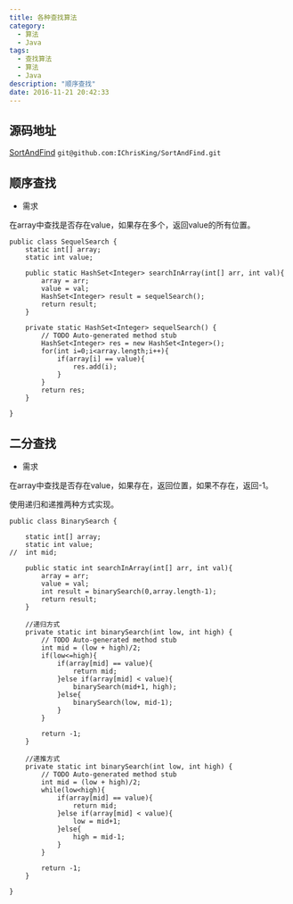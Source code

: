 ```yaml
---
title: 各种查找算法
category:
  - 算法
  - Java
tags:
  - 查找算法
  - 算法
  - Java
description: "顺序查找"
date: 2016-11-21 20:42:33
---
```

## 源码地址
[SortAndFind](https://github.com/IChrisKing/SortAndFind)
`git@github.com:IChrisKing/SortAndFind.git`

## 顺序查找
* 需求

在array中查找是否存在value，如果存在多个，返回value的所有位置。

```
public class SequelSearch {
	static int[] array;
	static int value;

	public static HashSet<Integer> searchInArray(int[] arr, int val){
		array = arr;
		value = val;
		HashSet<Integer> result = sequelSearch();
		return result;
	}

	private static HashSet<Integer> sequelSearch() {
		// TODO Auto-generated method stub
		HashSet<Integer> res = new HashSet<Integer>();
		for(int i=0;i<array.length;i++){
			if(array[i] == value){
				res.add(i);
			}
		}
		return res;
	}

}

```

## 二分查找
* 需求

在array中查找是否存在value，如果存在，返回位置，如果不存在，返回-1。

使用递归和递推两种方式实现。

```
public class BinarySearch {

	static int[] array;
	static int value;
//	int mid;
	
	public static int searchInArray(int[] arr, int val){
		array = arr;
		value = val;
		int result = binarySearch(0,array.length-1);
		return result;
	}

	//递归方式
	private static int binarySearch(int low, int high) {
		// TODO Auto-generated method stub
		int mid = (low + high)/2;
		if(low<=high){
			if(array[mid] == value){
				return mid;
			}else if(array[mid] < value){
				binarySearch(mid+1, high);
			}else{
				binarySearch(low, mid-1);
			}
		}
		
		return -1;
	}
	
	//递推方式
	private static int binarySearch(int low, int high) {
		// TODO Auto-generated method stub
		int mid = (low + high)/2;
		while(low<high){
			if(array[mid] == value){
				return mid;
			}else if(array[mid] < value){
				low = mid+1;
			}else{
				high = mid-1;
			}
		}
		
		return -1;
	}
	
}
```


